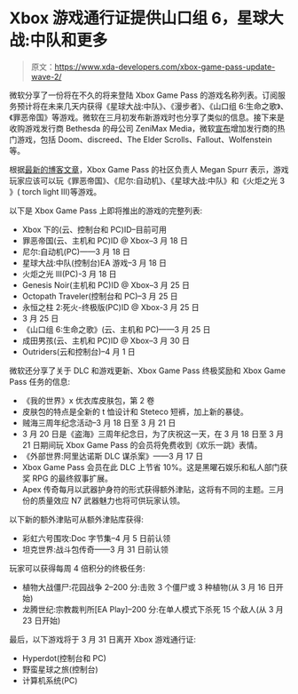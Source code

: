 # Xbox 游戏通行证提供山口组 6，星球大战:中队和更多

> 原文：<https://www.xda-developers.com/xbox-game-pass-update-wave-2/>

微软分享了一份将在不久的将来登陆 Xbox Game Pass 的游戏名称列表。订阅服务预计将在未来几天内获得《星球大战:中队》、《漫步者》、《山口组 6:生命之歌》、《罪恶帝国》等游戏。微软在三月初发布新游戏时也分享了类似的信息。接下来是收购游戏发行商 Bethesda 的母公司 ZeniMax Media，微软[宣布](https://www.xda-developers.com/xbox-game-pass-bethesda-titles-skyrim-fallout-doom/)增加发行商的热门游戏，包括 Doom、discreed、The Elder Scrolls、Fallout、Wolfenstein 等。

根据[最新的博客文章](https://news.xbox.com/en-us/2021/03/16/coming-soon-xbox-game-pass-march-2021-wave-2/)，Xbox Game Pass 的社区负责人 Megan Spurr 表示，游戏玩家应该可以玩《罪恶帝国》、《尼尔:自动机》、《星球大战:中队》和《火炬之光 3 》( torch light III)等游戏。

以下是 Xbox Game Pass 上即将推出的游戏的完整列表:

*   Xbox 下的(云、控制台和 PC)ID–目前可用
*   罪恶帝国(云、主机和 PC)ID @ Xbox–3 月 18 日
*   尼尔:自动机(PC)——3 月 18 日
*   星球大战:中队(控制台)EA 游戏–3 月 18 日
*   火炬之光 III(PC)-3 月 18 日
*   Genesis Noir(主机和 PC)ID @ Xbox–3 月 25 日
*   Octopath Traveler(控制台和 PC)–3 月 25 日
*   永恒之柱 2:死火-终极版(PC)ID @ Xbox-3 月 25 日
*   3 月 25 日
*   《山口组 6:生命之歌》(云、主机和 PC)——3 月 25 日
*   成田男孩(云、主机和 PC)ID @ Xbox–3 月 30 日
*   Outriders(云和控制台)–4 月 1 日

微软还分享了关于 DLC 和游戏更新、Xbox Game Pass 终极奖励和 Xbox Game Pass 任务的信息:

*   《我的世界》x 优衣库皮肤包，第 2 卷
*   皮肤包的特点是全新的 t 恤设计和 Steteco 短裤，加上新的暴徒。
*   贼海三周年纪念活动–3 月 18 日至 3 月 21 日
*   3 月 20 日是《盗海》三周年纪念日，为了庆祝这一天，在 3 月 18 日至 3 月 21 日期间玩 Xbox Game Pass 的会员将免费收到《欢乐一跳》表情。
*   《外部世界:阿里达诺斯 DLC 谋杀案》——3 月 17 日
*   Xbox Game Pass 会员在此 DLC 上节省 10%。这是黑曜石娱乐和私人部门获奖 RPG 的最终叙事扩展。
*   Apex 传奇每月以武器护身符的形式获得额外津贴，这将有不同的主题。三月份的质量效应 N7 武器魅力也将可供玩家认领。

以下新的额外津贴可从额外津贴库获得:

*   彩虹六号围攻:Doc 字节集–4 月 5 日前认领
*   坦克世界:战斗包传奇——3 月 31 日前认领

玩家可以获得每周 4 倍积分的终极任务:

*   植物大战僵尸:花园战争 2–200 分:击败 3 个僵尸或 3 种植物(从 3 月 16 日开始)
*   龙腾世纪:宗教裁判所[EA Play]–200 分:在单人模式下杀死 15 个敌人(从 3 月 23 日开始)

最后，以下游戏将于 3 月 31 日离开 Xbox 游戏通行证:

*   Hyperdot(控制台和 PC)
*   野蛮星球之旅(控制台)
*   计算机系统(PC)